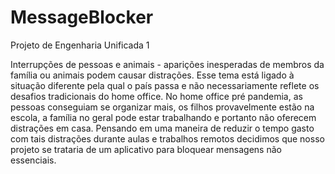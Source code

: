 # MessageBlocker

Projeto de Engenharia Unificada 1

Interrupções de pessoas e animais - aparições inesperadas de membros da família ou animais podem causar distrações. Esse tema está ligado à situação diferente  pela qual o país passa e não necessariamente reflete os desafios tradicionais do home office.  No home office pré pandemia, as pessoas conseguiam se organizar mais, os filhos provavelmente estão na escola, a família no geral pode estar trabalhando e portanto não oferecem distrações em casa.
Pensando em uma maneira de reduzir o tempo gasto com tais distrações durante aulas e trabalhos remotos decidimos que nosso projeto se trataria de um aplicativo para bloquear mensagens não essenciais.
